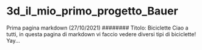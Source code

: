 # 3d_il_mio_primo_progetto_Bauer
Prima pagina markdown (27/10/2021)
######## Titolo: Biciclette
Ciao a tutti, in questa pagina di markdown vi faccio vedere diversi tipi di biciclette! Yay...
